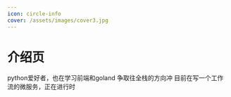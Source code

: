 ```yaml
---
icon: circle-info
cover: /assets/images/cover3.jpg
---
```


# 介绍页

python爱好者，也在学习前端和goland
争取往全栈的方向冲
目前在写一个工作流的微服务，正在进行时
